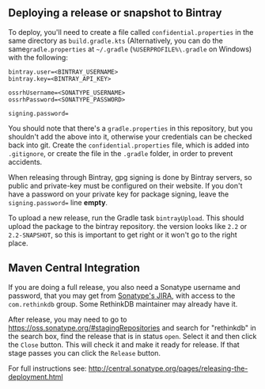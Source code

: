 ## Deploying a release or snapshot to Bintray

To deploy, you'll need to create a file called `confidential.properties` in the same directory as `build.gradle.kts` 
(Alternatively, you can do the same`gradle.properties` at `~/.gradle` (`%USERPROFILE%\.gradle` on Windows) with the following:

```
bintray.user=<BINTRAY_USERNAME>
bintray.key=<BINTRAY_API_KEY>

ossrhUsername=<SONATYPE_USERNAME>
ossrhPassword=<SONATYPE_PASSWORD>

signing.password=
```

You should note that there's a `gradle.properties` in this repository, but you shouldn't add the above into it,
otherwise your credentials can be checked back into git. Create the `confidential.properties` file, which is added into
`.gitignore`, or create the file in the `.gradle` folder, in order to prevent accidents.

When releasing through Bintray, gpg signing is done by Bintray servers, so public and private-key must be configured on
their website. If you don't have a password on your private key for package signing, leave the `signing.password=` line **empty**.

To upload a new release, run the Gradle task `bintrayUpload`. This should upload the package to the bintray repository.
the version looks like `2.2` or `2.2-SNAPSHOT`, so this is important to get right or it won't go to the right place.

## Maven Central Integration

If you are doing a full release, you also need a Sonatype username and password, that you may get from [Sonatype's JIRA](https://issues.sonatype.org/secure/Signup!default.jspa),
with access to the `com.rethinkdb` group. Some RethinkDB maintainer may already have it.

After release, you may need to go to https://oss.sonatype.org/#stagingRepositories and search for "rethinkdb" in the
search box, find the release that is in status `open`. Select it and then click the `Close` button.
This will check it and make it ready for release. If that stage passes you can click the `Release` button.

For full instructions see: http://central.sonatype.org/pages/releasing-the-deployment.html
